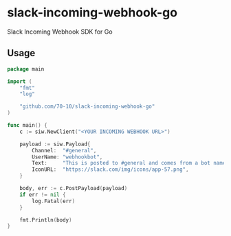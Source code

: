 # slack-incoming-webhook-go

Slack Incoming Webhook SDK for Go

## Usage

```go
package main

import (
	"fmt"
	"log"

	"github.com/70-10/slack-incoming-webhook-go"
)

func main() {
	c := siw.NewClient("<YOUR INCOMING WEBHOOK URL>")

	payload := siw.Payload{
		Channel:  "#general",
		UserName: "webhookbot",
		Text:     "This is posted to #general and comes from a bot named webhookbot.",
		IconURL:  "https://slack.com/img/icons/app-57.png",
	}

	body, err := c.PostPayload(payload)
	if err != nil {
		log.Fatal(err)
	}

	fmt.Println(body)
}
```
